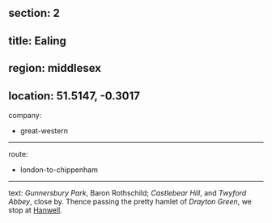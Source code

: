 section: 2
----
title: Ealing
----
region: middlesex
----
location: 51.5147, -0.3017
----
company:
- great-western
----
route:
- london-to-chippenham
----
text: *Gunnersbury Park*, Baron Rothschild; *Castlebear Hill*, and *Twyford Abbey*, close by. Thence passing the pretty hamlet of *Drayton Green*, we stop at [Hanwell](/stations/hanwell).
